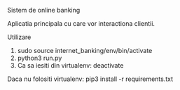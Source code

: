 Sistem de online banking

Aplicatia principala cu care vor interactiona clientii.

Utilizare

1. sudo source internet_banking/env/bin/activate
2. python3 run.py
3. Ca sa iesiti din virtualenv: deactivate 


Daca nu folositi virtualenv: 
    pip3 install -r requirements.txt